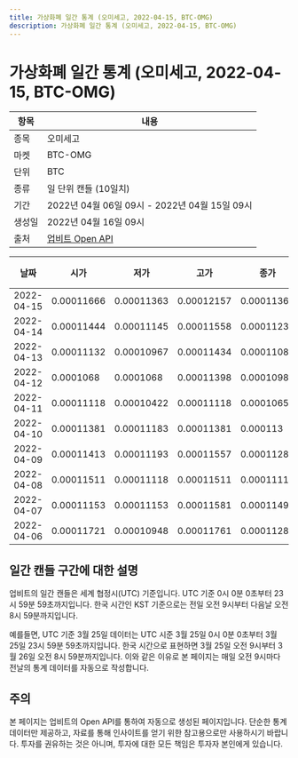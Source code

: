 ```yaml
---
title: 가상화폐 일간 통계 (오미세고, 2022-04-15, BTC-OMG)
description: 가상화폐 일간 통계 (오미세고, 2022-04-15, BTC-OMG)
---
```



가상화폐 일간 통계 (오미세고, 2022-04-15, BTC-OMG)
===

|항목|내용|
|--|--|
|종목|오미세고|
|마켓|BTC-OMG|
|단위|BTC|
|종류|일 단위 캔들 (10일치)|
|기간|2022년 04월 06일 09시 - 2022년 04월 15일 09시|
|생성일|2022년 04월 16일 09시|
|출처|[업비트 Open API](https://docs.upbit.com)|


|날짜|시가|저가|고가|종가|비고|
|--|--|--|--|--|--|
|2022-04-15|0.00011666|0.00011363|0.00012157|0.00011363|    |
|2022-04-14|0.00011444|0.00011145|0.00011558|0.00011239|    |
|2022-04-13|0.00011132|0.00010967|0.00011434|0.00011088|    |
|2022-04-12|0.0001068|0.0001068|0.00011398|0.00010983|    |
|2022-04-11|0.00011118|0.00010422|0.00011118|0.00010658|    |
|2022-04-10|0.00011381|0.00011183|0.00011381|0.000113|    |
|2022-04-09|0.00011413|0.00011193|0.00011557|0.00011285|    |
|2022-04-08|0.00011511|0.00011118|0.00011511|0.00011118|    |
|2022-04-07|0.00011153|0.00011153|0.00011581|0.00011498|    |
|2022-04-06|0.00011721|0.00010948|0.00011761|0.0001128|    |


일간 캔들 구간에 대한 설명
---


업비트의 일간 캔들은 세계 협정시(UTC) 기준입니다. 
UTC 기준 0시 0분 0초부터 23시 59분 59초까지입니다. 
한국 시간인 KST 기준으로는 전일 오전 9시부터 다음날 오전 8시 59분까지입니다. 


예를들면, UTC 기준 3월 25일 데이터는 UTC 시준 3월 25일 0시 0분 0초부터 3월 25일 23시 59분 59초까지입니다. 
한국 시간으로 표현하면 3월 25일 오전 9시부터 3월 26일 오전 8시 59분까지입니다. 
이와 같은 이유로 본 페이지는 매일 오전 9시마다 전날의 통계 데이터를 자동으로 작성합니다. 


주의
---


본 페이지는 업비트의 Open API를 통하여 자동으로 생성된 페이지입니다. 
단순한 통계 데이터만 제공하고, 자료를 통해 인사이트를 얻기 위한 참고용으로만 사용하시기 바랍니다. 
투자를 권유하는 것은 아니며, 투자에 대한 모든 책임은 투자자 본인에게 있습니다. 
